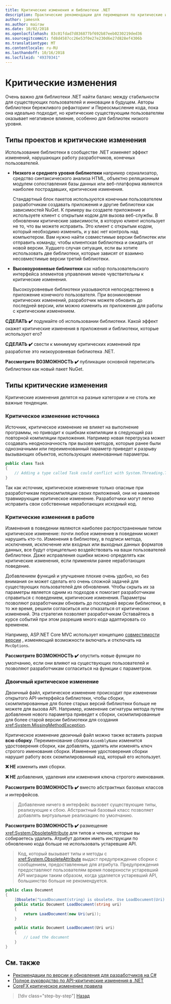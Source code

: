 ```yaml
---
title: Критические изменения и библиотеки .NET
description: Практические рекомендации для перемещения по критические изменения, при создании библиотек .NET.
author: jamesnk
ms.author: mairaw
ms.date: 10/02/2018
ms.openlocfilehash: 83c01fdad7d836877bf692b87eeb0230219ded36
ms.sourcegitcommit: fd8d4587cc26e53f0e27e230d6e27d828ef4306b
ms.translationtype: MT
ms.contentlocale: ru-RU
ms.lasthandoff: 10/16/2018
ms.locfileid: "49370341"
---
```

# <a name="breaking-changes"></a>Критические изменения

Очень важно для библиотеки .NET найти баланс между стабильности для существующих пользователей и инновации в будущем. Авторы библиотеки бережливого рефакторинг и Переосмысление кода, пока она идеально подходит, но критические существующим пользователям оказывает негативное влияние, особенно для библиотек низкого уровня.

## <a name="project-types-and-breaking-changes"></a>Типы проектов и критические изменения

Использование библиотеки в сообществе .NET изменяет эффект изменений, нарушающих работу разработчиков, конечных пользователей.

* **Низкого и среднего уровня библиотеки** например сериализатор, средство синтаксического анализа HTML, объектно реляционным модулем сопоставления базы данных или веб-платформа являются наиболее пострадавших, критические изменения.

  Стандартный блок пакетов используются конечным пользователем разработчикам создавать приложения и другие библиотеки как зависимостей NuGet. К примеру вы создаете приложение и используете клиент с открытым кодом для вызова веб-службы. В обновлении критические зависимости, в которую клиент использует не то, что вы можете исправить. Это клиент с открытым кодом, который необходимо изменить, и у вас нет контроль над компьютером. Вам нужно найти совместимые версии библиотек или отправить команду, чтобы клиентская библиотека и ожидать от новой версии. Худшего случая ситуация, если вы хотите использовать две библиотеки, которые зависят от взаимно несовместимые версии третий библиотеки.

* **Высокоуровневые библиотеки** как набор пользовательского интерфейса элементов управления менее чувствительны к критические изменения.

  Высокоуровневые библиотеки указываются непосредственно в приложение конечного пользователя. При возникновении критических изменений, разработчик можете обновить до последней версии, или можно изменить их приложения для работы с критическим изменением.

**СДЕЛАТЬ ✔️** подумайте об использовании библиотеки. Какой эффект окажет критические изменения в приложения и библиотеки, которые используют его?

**СДЕЛАТЬ ✔️** свести к минимуму критических изменений при разработке это низкоуровневая библиотека .NET.

**Рассмотрите ВОЗМОЖНОСТЬ ✔️** публикации основной переписать библиотеки как новый пакет NuGet.

## <a name="types-of-breaking-changes"></a>Типы критические изменения

Критические изменения делятся на разные категории и не столь же важные тенденции.

### <a name="source-breaking-change"></a>Критическое изменение источника

Источник, критическое изменение не влияет на выполнение программы, но приводит к ошибкам компиляции в следующий раз повторной компиляции приложения. Например новая перегрузка может создавать неоднозначность при вызове методов, которые ранее были однозначными или переименованный параметр приведет к разрыву вызывающих объектов, использующих именованные параметры.

```csharp
public class Task
{
    // Adding a type called Task could conflict with System.Threading.Tasks.Task at compilation
}
```

Так как источник, критическое изменение только опасные при разработчикам перекомпиляции своих приложений, они не наименее травмирующие критическое изменение. Разработчики могут легко исправить свои собственные неработающих исходный код.

### <a name="behavior-breaking-change"></a>Критические изменения в работе

Изменения в поведении являются наиболее распространенным типом критическое изменение: почти любое изменение в поведении может нарушить кто-то. Изменения в библиотеку, в подписи метода, исключения, исключение или входных или выходных данных форматов данных, все будут отрицательно воздействовать на ваши пользователей библиотеки. Даже исправления ошибки можно определять как критические изменения, если применяли ранее неработающих поведение.

Добавлением функций и улучшение плохие очень удобно, но без внимания он может сделать его очень сложной задачей для существующих пользователей для обновления. Чтобы скрыть их за параметры является одним из подходов к помогает разработчикам справиться с поведением, критические изменения. Параметры позволяют разработчикам обновить до последней версии библиотеки, в то же время, решили согласиться или отказаться от критических изменений. Эта стратегия позволяет разработчикам Оставайтесь в курсе событий при этом разрешив много кода адаптировать со временем.

Например, ASP.NET Core MVC использует концепцию [совместимости версии](/aspnet/core/mvc/compatibility-version) , изменяющий возможности включать и отключать на `MvcOptions`.

**Рассмотрите ВОЗМОЖНОСТЬ ✔️** опустить новые функции по умолчанию, если они влияют на существующих пользователей и позволяют разработчикам согласиться на функции с параметром.

### <a name="binary-breaking-change"></a>Двоичный критическое изменение

Двоичный файл, критическое изменение происходит при изменении открытого API-интерфейса библиотеки, чтобы сборки, скомпилированные для более старых версий библиотеки больше не можете для вызова API. Например, изменение сигнатуры метода путем добавления нового параметра приведет к сборки, скомпилированные для более старой версии библиотеки для создания <xref:System.MissingMethodException>.

Критическое изменение двоичный файл можно также вставить разрыв **всю сборку**. Переименование сборки `AssemblyName` изменится удостоверения сборки, как добавлять, удалять или изменять ключ строгого именования сборки. Изменение удостоверения сборки нарушит работу всех скомпилированный код, который его использует.

**❌ НЕ** изменить имя сборки.

**❌ НЕ** добавления, удаления или изменения ключа строгого именования.

**Рассмотрите ВОЗМОЖНОСТЬ ✔️** вместо абстрактных базовых классов и интерфейсов.

> Добавление ничего в интерфейс вызовет существующие типы, реализующие к сбою. Абстрактный базовый класс позволяет добавлять виртуальные реализацию по умолчанию.

**Рассмотрите ВОЗМОЖНОСТЬ ✔️** размещение <xref:System.ObsoleteAttribute> для типов и членов, которые вы собираетесь удалить. Атрибут должен иметь инструкции по обновлению кода больше не использовать устаревшие API.

> Код, который вызывает типы и методы с <xref:System.ObsoleteAttribute> выдаст предупреждение сборки с сообщением, предоставленные для атрибута. Предупреждения предоставляют пользователям время поверхности устаревший API миграции таким образом, когда удаляется устаревший API, большинство больше не рекомендуется.

```csharp
public class Document
{
    [Obsolete("LoadDocument(string) is obsolete. Use LoadDocument(Uri) instead.")]
    public static Document LoadDocument(string uri)
    {
        return LoadDocument(new Uri(uri));
    }

    public static Document LoadDocument(Uri uri)
    {
        // Load the document
    }
}
```

## <a name="see-also"></a>См. также

* [Рекомендации по версии и обновления для разработчиков на C#](../../csharp/whats-new/version-update-considerations.md)
* [Полное руководство по API-критические изменения в .NET](https://stackoverflow.com/questions/1456785/a-definitive-guide-to-api-breaking-changes-in-net)
* [CoreFX критическое изменение правила](https://github.com/dotnet/corefx/blob/master/Documentation/coding-guidelines/breaking-change-rules.md)

>[!div class="step-by-step"]
[Назад](./versioning.md)
